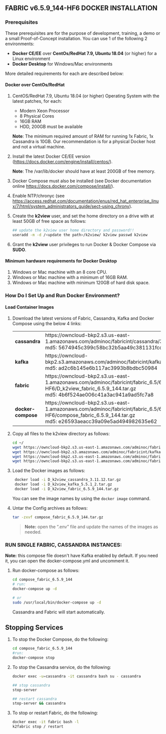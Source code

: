 ## FABRIC v6.5.9_144-HF6 DOCKER INSTALLATION

### Prerequisites

These prerequisites are for the purpose of development, training, a demo or a small Proof-of-Concept installation. You can use 1 of the following 2 environments:

- **Docker CE/EE** over **CentOs/RedHat 7.9, Ubuntu 18.04** (or higher) for a Linux environment
- **Docker Desktop** for Windows/Mac environments

More detailed requirements for each are described below:

#### Docker over CentOs/RedHat

1. CentOS/RedHat 7.9, Ubuntu 18.04 (or higher) Operating System with the latest patches, for each:

   - Modern Xeon Processor
   - 8 Physical Cores
   - 16GB RAM
   - HDD, 200GB must be available

   **Note**: The minimum required amount of RAM for running 1x Fabric, 1x Cassandra is 10GB. Our recommendation is for a physical Docker host and not a virtual machine.
2. Install the latest Docker CE/EE version (https://docs.docker.com/engine/install/centos/).

   **Note**: The /var/lib/docker should have at least 200GB of free memory.
3. Docker Compose must also be installed (see Docker documentation online https://docs.docker.com/compose/install/).
4. Enable NTP/chronyc (see https://access.redhat.com/documentation/enus/red_hat_enterprise_linux/7/html/system_administrators_guide/sect-using_chrony).
5. Create the **k2view** user, and set the home directory on a drive with at least 50GB of free space as follows:

   ```bash
   ## update the k2view user home directory and password!! 
   useradd -m -d /<update the path>/k2view/ k2view passwd k2view 
   ```
6. Grant the **k2view** user privileges to run Docker & Docker Compose via **SUDO**.

#### Minimum hardware requirements for Docker Desktop

1. Windows or Mac machine with an 8 core CPU.
2. Windows or Mac machine with a minimum of 16GB RAM.
3. Windows or Mac machine with minimum 120GB of hard disk space.

### How Do I Set Up and Run Docker Environment?

#### Load Container Images

1. Download the latest versions of Fabric, Cassandra, Kafka and Docker Compose using the below 4 links:

   <table style="border-collapse: collapse; width: 100%;">
   <tbody>
   <tr>
   <td style="width: 50%; height: 18px;"><strong>cassandra </strong></td>
   <td style="width: 50%; height: 18px;">https://owncloud-bkp2.s3.us-east-1.amazonaws.com/adminoc/fabricint/cassandra/3.11.12/D_k2view_cassandra_3.11.12.tar.gz 
   <br>md5: 5674945c399c58bc32b5aa49c381131fcd<br></td>
   </tr>
   <tr>
   <td style="width: 50%; height: 18px;"><strong>kafka </strong></td>
   <td style="width: 50%; height: 18px;">https://owncloud-bkp2.s3.amazonaws.com/adminoc/fabricint/kafka/5.5.1/D_k2view_kafka_5.5.1_2.tar.gz
   <br>md5: ad2c6b145e6b117ac3993b8bdbc50984</br></td>
   </tr>
   <tr>
   <td style="width: 50%; height: 18px;"><strong>fabric </strong></td>
   <td style="width: 50%; height: 18px;">https://owncloud-bkp2.s3.us-east-1.amazonaws.com/adminoc/fabricint/fabric_6.5/6.5.9/Server/fabric-6.5.9_144-HF6/D_k2view_fabric_6.5.9_144.tar.gz
   <br>md5: 4b6f524ae006c41a3ac941a9ad5fc7a8</br></td>
   </tr>
   <tr>
   <td style="width: 50%; height: 18px;"><strong>docker-compose </strong></td>
   <td style="width: 50%; height: 18px;">https://owncloud-bkp2.s3.us-east-1.amazonaws.com/adminoc/fabricint/fabric_6.5/6.5.9/Server/fabric-6.5.9_144-HF6/compose_fabric_6.5.9_144.tar.gz
   <br>md5: e26593aeacc39a09e5ad494982635e62</br></td>
   </tr>
   </tbody>
   </table>
2. Copy all files to the k2view directory as follows:

   ```bash
   cd ~/ 
   wget https://owncloud-bkp2.s3.us-east-1.amazonaws.com/adminoc/fabricint/cassandra/3.11.12/D_k2view_cassandra_3.11.12.tar.gz
   wget https://owncloud-bkp2.s3.amazonaws.com/adminoc/fabricint/kafka/5.5.1/D_k2view_kafka_5.5.1_2.tar.gz  
   wget https://owncloud-bkp2.s3.us-east-1.amazonaws.com/adminoc/fabricint/fabric_6.5/6.5.9/Server/fabric-6.5.9_144-HF6/D_k2view_fabric_6.5.9_144.tar.gz
   wget https://owncloud-bkp2.s3.us-east-1.amazonaws.com/adminoc/fabricint/fabric_6.5/6.5.9/Server/fabric-6.5.9_144-HF6/compose_fabric_6.5.9_144.tar.gz
   ```
3. Load the Docker images as follows:

   ```bash
    docker load -i D_k2view_cassandra_3.11.12.tar.gz 
    docker load -i D_k2view_kafka_5.5.1_2.tar.gz
    docker load -i D_k2view_fabric_6.5.9_144.tar.gz 
   ```

   You can see the image names by using the `docker image` command.
4. Untar the Config archives as follows:

   ```bash
   tar -zxvf compose_fabric_6.5.9_144.tar.gz
   ```

   >**Note:** open the “.env” file and update the names of the images as needed.

### RUN SINGLE FABRIC, CASSANDRA INSTANCES:

**Note:** this compose file doesn't have Kafka enabled by default. If you need it, you can open the docker-compose.yml and uncomment it.

1. Run docker-compose as follows:

   ```bash
   cd compose_fabric_6.5.9_144
   # run:  
   docker-compose up -d 

   # or  
   sudo /usr/local/bin/docker-compose up -d  
   ```

   Cassandra and Fabric will start automatically.

## Stopping Services

1. To stop the Docker Compose, do the following:

   ```bash
   cd compose_fabric_6.5.9_144
   #run: 
   docker-compose stop
   ```
2. To stop the Cassandra service, do the following:

   ```bash
   docker exec -u=cassandra -it cassandra bash su - cassandra 

   ## stop cassandra  
   stop-server

   ## restart cassandra  
   stop-server && cassandra
   ```
3. To stop or restart Fabric, do the following:

   ```bash
   docker exec -it fabric bash -l  
   k2fabric stop / restart  
   ```
